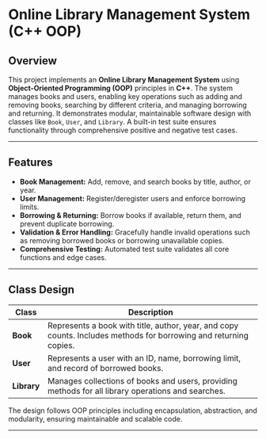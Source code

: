 # Online Library Management System (C++ OOP)

## Overview
This project implements an **Online Library Management System** using **Object-Oriented Programming (OOP)** principles in **C++**. The system manages books and users, enabling key operations such as adding and removing books, searching by different criteria, and managing borrowing and returning. It demonstrates modular, maintainable software design with classes like `Book`, `User`, and `Library`. A built-in test suite ensures functionality through comprehensive positive and negative test cases.

---

## Features
- **Book Management:** Add, remove, and search books by title, author, or year.
- **User Management:** Register/deregister users and enforce borrowing limits.
- **Borrowing & Returning:** Borrow books if available, return them, and prevent duplicate borrowing.
- **Validation & Error Handling:** Gracefully handle invalid operations such as removing borrowed books or borrowing unavailable copies.
- **Comprehensive Testing:** Automated test suite validates all core functions and edge cases.

---

## Class Design

| Class | Description |
|-------|-------------|
| **Book** | Represents a book with title, author, year, and copy counts. Includes methods for borrowing and returning copies. |
| **User** | Represents a user with an ID, name, borrowing limit, and record of borrowed books. |
| **Library** | Manages collections of books and users, providing methods for all library operations and searches. |

The design follows OOP principles including encapsulation, abstraction, and modularity, ensuring maintainable and scalable code.

---

